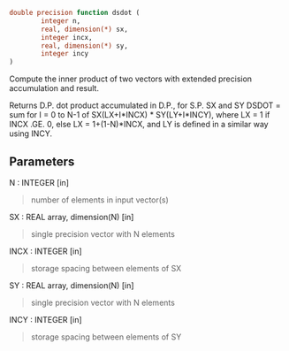 ```fortran
double precision function dsdot (
        integer n,
        real, dimension(*) sx,
        integer incx,
        real, dimension(*) sy,
        integer incy
)
```

Compute the inner product of two vectors with extended
precision accumulation and result.

Returns D.P. dot product accumulated in D.P., for S.P. SX and SY
DSDOT = sum for I = 0 to N-1 of  SX(LX+I\*INCX) \* SY(LY+I\*INCY),
where LX = 1 if INCX .GE. 0, else LX = 1+(1-N)\*INCX, and LY is
defined in a similar way using INCY.

## Parameters
N : INTEGER [in]
> number of elements in input vector(s)

SX : REAL array, dimension(N) [in]
> single precision vector with N elements

INCX : INTEGER [in]
> storage spacing between elements of SX

SY : REAL array, dimension(N) [in]
> single precision vector with N elements

INCY : INTEGER [in]
> storage spacing between elements of SY
